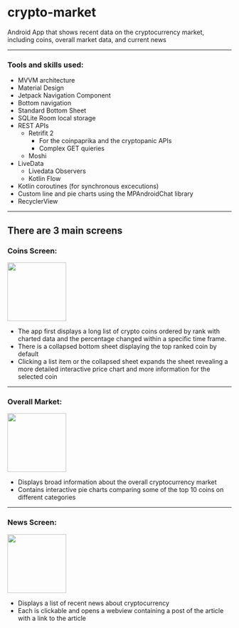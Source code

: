 # crypto-market

Android App that shows recent data on the cryptocurrency market, including coins, overall market data, and current news

---

### Tools and skills used:

- MVVM architecture
- Material Design
- Jetpack Navigation Component
- Bottom navigation
- Standard Bottom Sheet
- SQLite Room local storage
- REST APIs
  - Retrifit 2
    - For the coinpaprika and the cryptopanic APIs
    - Complex GET quieries
  - Moshi
- LiveData
  - Livedata Observers
  - Kotlin Flow
- Kotlin coroutines (for synchronous excecutions)
- Custom line and pie charts using the MPAndroidChat library
- RecyclerView

---

## **There are 3 main screens**

### Coins Screen:

<img align="center" width=132 src="https://user-images.githubusercontent.com/79296181/183276703-95e14097-c6f2-42f5-9e6f-37fc187833d4.gif" />

- The app first displays a long list of crypto coins ordered by rank with charted data and the percentage changed within a specific time frame.
- There is a collapsed bottom sheet displaying the top ranked coin by default
- Clicking a list item or the collapsed sheet expands the sheet revealing a more detailed interactive price chart and more information for the selected coin

---

### Overall Market:

<img align="center" width=132 src="https://user-images.githubusercontent.com/79296181/183534949-a1ab13be-1a95-46a8-b762-fa28bfc2455b.gif" />

- Displays broad information about the overall cryptocurrency market
- Contains interactive pie charts comparing some of the top 10 coins on different categories

---

### News Screen:

<img align="center" width=132 src="https://user-images.githubusercontent.com/79296181/183535995-dff45901-6c09-448e-ba6d-d406a1a36508.gif" />

- Displays a list of recent news about cryptocurrency
- Each is clickable and opens a webview containing a post of the article with a link to the article
